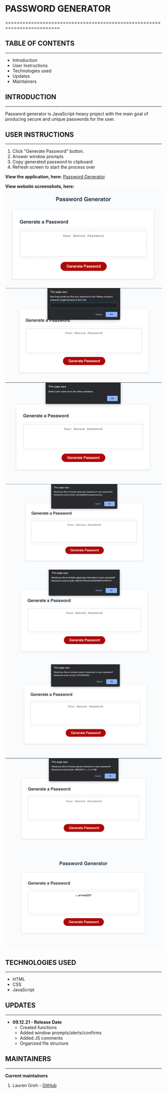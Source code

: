 # PASSWORD GENERATOR
=========================================================================

## TABLE OF CONTENTS
--------------------

* Introduction
* User Instructions
* Technologies used
* Updates
* Maintainers


## INTRODUCTION
---------------

Password generator is JavaScript-heavy project with the main goal of producing secure and unique passwords for the user.

## USER INSTRUCTIONS
--------------------

1. Click "Generate Password" button.
2. Answer window prompts
3. Copy generated password to clipboard
4. Refresh screen to start the process over

**View the application, here:** [Password Generator](https://grohtech.github.io/Password-Generator/ "Password Generator")

**View website screenshots, here:**  
![Password Generator - 1](./assets/images/pw-gen-1.png "Password Generator - 1")
![Password Generator - 2](./assets/images/pw-gen-2.png "Password Generator - 2") 
![Password Generator - 3](./assets/images/pw-gen-3.png "Password Generator - 3") 
![Password Generator - 4](./assets/images/pw-gen-4.png "Password Generator - 4") 
![Password Generator - 5](./assets/images/pw-gen-5.png "Password Generator - 5") 
![Password Generator - 6](./assets/images/pw-gen-6.png "Password Generator - 6") 
![Password Generator - 7](./assets/images/pw-gen-7.png "Password Generator - 7") 
![Password Generator - 8](./assets/images/pw-gen-8.png "Password Generator - 8") 


## TECHNOLOGIES USED
--------------------

* HTML
* CSS
* JavaScript


## UPDATES
----------

* **09.12.21 - Release Date**
    * Created functions
    * Added window prompts/alerts/confirms 
    * Added JS comments
    * Organized file structure


## MAINTAINERS
--------------

**Current maintainers**
1. Lauren Groh - [GitHub](https://github.com/GrohTech "GitHub Profile")
